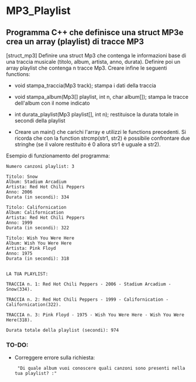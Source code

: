 # MP3_Playlist
## Programma C++ che definisce una struct MP3e crea un array (playlist) di tracce MP3

[struct_mp3] Definire una struct Mp3 che contenga le informazioni base di una traccia musicale (titolo, album, artista, anno, durata). Definire poi
	un array playlist che contenga n tracce Mp3. Creare infine le seguenti functions:
	
- void stampa_traccia(Mp3 track);  stampa i dati della traccia 
	
- void stampa_album(Mp3[] playlist, int n, char album[]);  stampa le tracce dell'album con il
  nome indicato 
	
- int durata_playlist(Mp3 playlist[], int n);  restituisce la durata totale in secondi della
	playlist 
	
- Creare un main() che carichi l'array e utilizzi le functions precedenti. Si ricorda che con la function strcmp(str1, str2) è possibile
	confrontare due stringhe (se il valore restituito é 0 allora str1 è uguale a str2).

Esempio di funzionamento del programma: 

    Numero canzoni playlist: 3

    Titolo: Snow
    Album: Stadium Arcadium
    Artista: Red Hot Chili Peppers
    Anno: 2006
    Durata (in secondi): 334

    Titolo: Californication
    Album: Californication
    Artista: Red Hot Chili Peppers
    Anno: 1999
    Durata (in secondi): 322

    Titolo: Wish You Were Here
    Album: Wish You Were Here
    Artista: Pink Floyd
    Anno: 1975
    Durata (in secondi): 318


    LA TUA PLAYLIST:

    TRACCIA n. 1: Red Hot Chili Peppers - 2006 - Stadium Arcadium - Snow(334).

    TRACCIA n. 2: Red Hot Chili Peppers - 1999 - Californication - Californication(322).

    TRACCIA n. 3: Pink Floyd - 1975 - Wish You Were Here - Wish You Were Here(318).

    Durata totale della playlist (secondi): 974

### TO-DO: ###
- Correggere errore sulla richiesta:
     
       "Di quale album vuoi conoscere quali canzoni sono presenti nella tua playlist? :"
